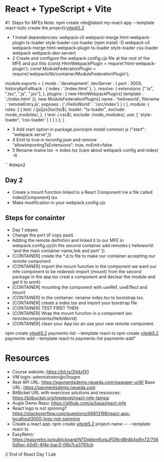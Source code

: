 # React + TypeScript + Vite


#1. Steps for MFEs
Note:   npm create vite@latest my-react-app --template react-ts(to create the project)/vite@5.2
- 1 Install dependencies: webpack-cli  webpack-merge html-webpack-plugin ts-loader style-loader css-loader (npm install -D webpack-cli webpack-merge html-webpack-plugin ts-loader style-loader css-loader  webpack webpack-dev-server)
- 2 Create and configure the webpack.config.cjs file at the root of the MFE and put this {const HtmlWebpackPlugin = require('html-webpack-plugin');
const ModuleFederationPlugin = require('webpack/lib/container/ModuleFederationPlugin');

module.exports = {
    mode : 'development',
    devServer : {
        port : 3009,
        historyApiFallback : {
            index : '/index.html'
        },
    },
    resolve: {
        extensions: [".ts", ".tsx", ".js", ".jsx"],
      },
    plugins : [
        new HtmlWebpackPlugin({
            template : './index.html'
        }),
        new ModuleFederationPlugin({
            name : 'helloworld',
            filename : 'remoteEntry.js',
            exposes :
                {'./HelloWorld' : '/src/index'}
            }
        )
    ],
    module: {
        rules: [
            {
                test: /\.(js|jsx|tsx|ts)$/,
                loader: "ts-loader",
                exclude: /node_modules/,
            },
            {
                test: /\.css$/,
                exclude: /node_modules/,
                use: [ 'style-loader', 'css-loader' ]
            }
        ]
    }
};
}
- 3 Add start option in package.json(npm install common js ("start": "webpack serve",))
- 4 Emit to true in tsconfig.json and remove     "allowImportingTsExtensions": true, noEmit=false
- 5 Rename maine.tsx -> index.tsx (care about webpack config and index)
-6 

``
#steps2
## Day 2
- Create a mount function linked to a React Component ine a file called index[Component].tsx
- Make modification in your webpack.config.cjs

## Steps for conainter
- Day 1 stepes
- Change the port (if copy past)
- Adding the remote deifnition and linked it to our MFE in webpack.config.cjs(in the second container add remotes:{
  helloworld: 'and the main container name,link and port'
})
 - [CONTAINER] create the *.d.ts file to make our container accepting our remote component
 - [CONTAINER] import the mount function in the component we want our mfe component to be redered(-import {mount} from the second package in the app.tsx
creat a component and declear the module and get it to work)
 - [CONTAINER] mounting the component with useRef, useEffect and mount
  - [CONTAINER] in the container: rename index.tsx to bootstrap.tsx.
 - [CONTAINER] create a index.tsx and import your boostrap file
  - [CONTAINER] TEST FIRST THEN
 - [CONTAINER] Wrap the mount function in a component (ex: remotecomponents/HelloWorld)
 - [CONTAINER] clean your App.tsx an use your new remote component.

npm create vite@5.2 payments-list --template react-ts
npm create vite@5.2 payments-add --template react-ts
payments-list
payments-add”

# Resources 
- Course website: https://bit.ly/3VdyfX1
- VM login: administrator@c0nygre
- Rest API URL: https://paymentsdemo.neueda.com/swagger-ui/#/  Base URL: https://paymentsdemo.neueda.com
- BitBicket URL with exercices solutions and resources: https://bitbucket.org/treelevel/react-mfe-tampa:
- Augie Demo Repo: https://github.com/schaua/react-mfe
- React logo is not spinning? https://stackoverflow.com/questions/66813198/react-app-localhost3000-logo-not-spinning
- Create a react app: npm create vite@5.2 project-name -- --template react-ts
- EasyRetro: https://easyretro.io/publicboard/NTDqkkm6utgJFD9cdBrdb4sI6n72/7560d5ec-b5d5-4f4e-bac3-06b7ca3793cb


// End of React Day 1 Lab